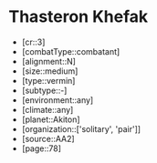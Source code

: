 
# Thasteron Khefak

- [cr::3]
- [combatType::combatant]
- [alignment::N]
- [size::medium]
- [type::vermin]
- [subtype::-]
- [environment::any]
- [climate::any]
- [planet::Akiton]
- [organization::['solitary', 'pair']]
- [source::AA2]
- [page::78]
